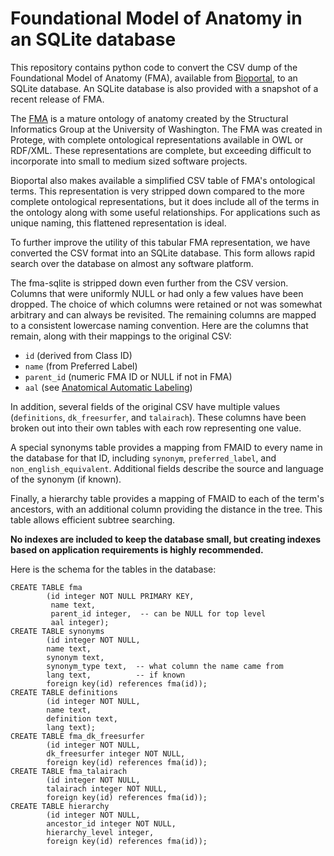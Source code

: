# Foundational Model of Anatomy in an SQLite database

This repository contains python code to convert the CSV dump of the Foundational Model of Anatomy (FMA), available from [Bioportal](http://bioportal.bioontology.org/ontologies/FMA), to an SQLite database.  An SQLite database is also provided with a snapshot of a recent release of FMA.

The [FMA](http://si.washington.edu/projects/fma) is a mature ontology of anatomy created by the Structural Informatics Group at the University of Washington. The FMA was created in Protege, with complete ontological representations available in OWL or RDF/XML.  These representations are complete, but exceeding difficult to incorporate into small to medium sized software projects.

Bioportal also makes available a simplified CSV table of FMA's ontological terms.  This representation is very stripped down compared to the more complete ontological representations, but it does include all of the terms in the ontology along with some useful relationships.  For applications such as unique naming, this flattened representation is ideal.

To further improve the utility of this tabular FMA representation, we have converted the CSV format into an SQLite database.  This form allows rapid search over the database on almost any software platform.  

The fma-sqlite is stripped down even further from the CSV version.  Columns that were uniformly NULL or had only a few values have been dropped.  The choice of which columns were retained or not was somewhat arbitrary and can always be revisited.  The remaining columns are mapped to a consistent lowercase naming convention.  Here are the columns that remain, along with their mappings to the original CSV:

 * `id` (derived from Class ID)
 * `name` (from Preferred Label)
 * `parent_id` (numeric FMA ID or NULL if not in FMA)
 * `aal` (see [Anatomical Automatic Labeling](http://www.cyceron.fr/index.php/en/plateforme-en/freeware))

In addition, several fields of the original CSV have multiple values (`definitions`, `dk_freesurfer`, and `talairach`).  These columns have been broken out into their own tables with each row representing one value.  

A special synonyms table provides a mapping from FMAID to every name in the database for that ID, including `synonym`, `preferred_label`, and `non_english_equivalent`. Additional fields describe the source and language of the synonym (if known).

Finally, a hierarchy table provides a mapping of FMAID to each of the term's ancestors, with an additional column providing the distance in the tree.  This table allows efficient subtree searching.

**No indexes are included to keep the database small, but creating indexes based on application requirements is highly recommended.**

Here is the schema for the tables in the database:
```
CREATE TABLE fma
        (id integer NOT NULL PRIMARY KEY,
         name text,
         parent_id integer,  -- can be NULL for top level
         aal integer);
CREATE TABLE synonyms
        (id integer NOT NULL,
        name text,
        synonym text,
        synonym_type text,  -- what column the name came from
        lang text,          -- if known
        foreign key(id) references fma(id));
CREATE TABLE definitions
        (id integer NOT NULL,
        name text,
        definition text,
        lang text);
CREATE TABLE fma_dk_freesurfer
        (id integer NOT NULL,
        dk_freesurfer integer NOT NULL,
        foreign key(id) references fma(id));
CREATE TABLE fma_talairach
        (id integer NOT NULL,
        talairach integer NOT NULL,
        foreign key(id) references fma(id));
CREATE TABLE hierarchy
        (id integer NOT NULL,
        ancestor_id integer NOT NULL,
        hierarchy_level integer,
        foreign key(id) references fma(id));
```